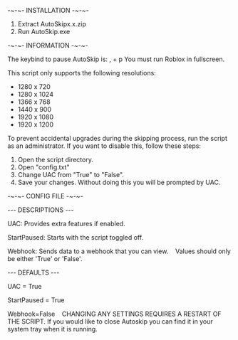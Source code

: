 -~-~- INSTALLATION -~-~-

1. Extract AutoSkipx.x.zip
2. Run AutoSkip.exe

-~-~- INFORMATION -~-~-

The keybind to pause AutoSkip is: , + p
You must run Roblox in fullscreen.

This script only supports the following resolutions: 
- 1280 x 720
- 1280 x 1024
- 1366 x 768
- 1440 x 900
- 1920 x 1080
- 1920 x 1200

To prevent accidental upgrades during the skipping process, run the script as an administrator. If you want to disable this, follow these steps:
1. Open the script directory.
2. Open "config.txt"
3. Change UAC from "True" to "False".
4. Save your changes.
Without doing this you will be prompted by UAC.

-~-~- CONFIG FILE -~-~-

--- DESCRIPTIONS ---

UAC: Provides extra features if enabled.

StartPaused: Starts with the script toggled off.

Webhook: Sends data to a webhook that you can view.
​
​
​
Values should only be either 'True' or 'False'.

--- DEFAULTS ---

UAC = True

StartPaused = True

Webhook=False
​
​
​
CHANGING ANY SETTINGS REQUIRES A RESTART OF THE SCRIPT.
If you would like to close Autoskip you can find it in your system tray when it is running.
